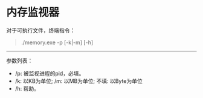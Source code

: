 # 内存监视器

对于可执行文件，终端指令：
> ./memory.exe -p <pid> [-k|-m] [-h]

---

参数列表：
- /p: 被监视进程的pid，必填。
- /k: 以KB为单位; /m: 以MB为单位; 不填: 以Byte为单位
- /h: 帮助。
